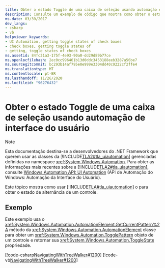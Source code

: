 ```yaml
---
title: Obter o estado Toggle de uma caixa de seleção usando automação de interface do usuário
description: Consulte um exemplo de código que mostra como obter o estado de alternância de um controle (como uma caixa de seleção) usando a automação da interface do usuário da Microsoft.
ms.date: 03/30/2017
dev_langs:
- csharp
- vb
helpviewer_keywords:
- UI Automation, getting toggle states of check boxes
- check boxes, getting toggle states of
- getting, toggle states of check boxes
ms.assetid: 84fc31a3-175f-4e93-90a0-dd29d89b77ce
ms.openlocfilehash: 2ec0cc996461b13d0ddc3453188eeb3287a56be7
ms.sourcegitcommit: bc293b14af795e0e999e3304dd40c0222cf2ffe4
ms.translationtype: MT
ms.contentlocale: pt-BR
ms.lasthandoff: 11/26/2020
ms.locfileid: "96276432"
---
```

# <a name="get-the-toggle-state-of-a-check-box-using-ui-automation"></a>Obter o estado Toggle de uma caixa de seleção usando automação de interface do usuário

> [!NOTE]
> Esta documentação destina-se a desenvolvedores do .NET Framework que querem usar as classes da [!INCLUDE[TLA2#tla_uiautomation](../../../includes/tla2sharptla-uiautomation-md.md)] gerenciadas definidas no namespace <xref:System.Windows.Automation>. Para obter as informações mais recentes sobre a [!INCLUDE[TLA2#tla_uiautomation](../../../includes/tla2sharptla-uiautomation-md.md)], consulte [Windows Automation API: UI Automation](/windows/win32/winauto/entry-uiauto-win32) (API de Automação do Windows: Automação da Interface do Usuário).  
  
 Este tópico mostra como usar [!INCLUDE[TLA#tla_uiautomation](../../../includes/tlasharptla-uiautomation-md.md)] o para obter o estado de alternância de um controle.  
  
## <a name="example"></a>Exemplo  

 Este exemplo usa o <xref:System.Windows.Automation.AutomationElement.GetCurrentPattern%2A> método da <xref:System.Windows.Automation.AutomationElement> classe para obter um <xref:System.Windows.Automation.TogglePattern> objeto de um controle e retornar sua <xref:System.Windows.Automation.ToggleState> propriedade.  
  
 [!code-csharp[NavigatingWithTreeWalker#1200](../../../samples/snippets/csharp/VS_Snippets_Wpf/NavigatingWithTreeWalker/CSharp/ClientClass.cs#1200)]
 [!code-vb[NavigatingWithTreeWalker#1200](../../../samples/snippets/visualbasic/VS_Snippets_Wpf/NavigatingWithTreeWalker/visualbasic/clientclass.vb#1200)]
